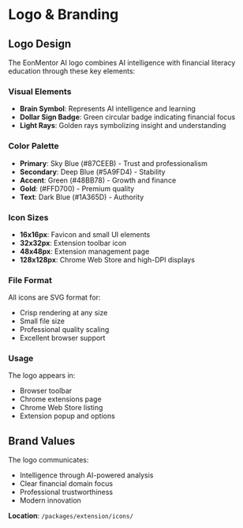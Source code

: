 # Logo & Branding

## Logo Design

The EonMentor AI logo combines AI intelligence with financial literacy education through these key elements:

### Visual Elements

- **Brain Symbol**: Represents AI intelligence and learning
- **Dollar Sign Badge**: Green circular badge indicating financial focus
- **Light Rays**: Golden rays symbolizing insight and understanding

### Color Palette

- **Primary**: Sky Blue (#87CEEB) - Trust and professionalism
- **Secondary**: Deep Blue (#5A9FD4) - Stability
- **Accent**: Green (#48BB78) - Growth and finance
- **Gold**: (#FFD700) - Premium quality
- **Text**: Dark Blue (#1A365D) - Authority

### Icon Sizes

- **16x16px**: Favicon and small UI elements
- **32x32px**: Extension toolbar icon
- **48x48px**: Extension management page
- **128x128px**: Chrome Web Store and high-DPI displays

### File Format

All icons are SVG format for:
- Crisp rendering at any size
- Small file size
- Professional quality scaling
- Excellent browser support

### Usage

The logo appears in:
- Browser toolbar
- Chrome extensions page
- Chrome Web Store listing
- Extension popup and options

## Brand Values

The logo communicates:
- Intelligence through AI-powered analysis
- Clear financial domain focus
- Professional trustworthiness
- Modern innovation

**Location**: `/packages/extension/icons/`
